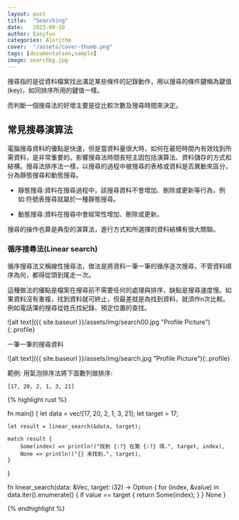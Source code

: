 ```yaml
---
layout: post
title:  "Searching"
date:   2023-09-10
author: Easyfun
categories: Alorithm
cover:  "/assets/cover-thumb.png"
tags: [documentation,sample]
image: searchbg.jpg
---
```


搜尋指的是從資料檔案找出滿足某些條件的記錄動作，用以搜尋的條件鍵稱為鍵值(key)，如同排序所用的鍵值一樣。

而判斷一個搜尋法的好壞主要是從比較次數及搜尋時間來決定。

## 常見搜尋演算法

電腦搜尋資料的優點是快速，但是當資料量很大時，如何在最短時間內有效找到所需資料，是非常重要的。影響搜尋法時間長短主因包括演算法、資料儲存的方式和結構。搜尋法排序法一樣，以搜尋的過程中被搜尋的表格或資料是否異動來區分，分為靜態搜尋和動態搜尋。

* 靜態搜尋:資料在搜尋過程中，該搜尋資料不會增加、刪除或更新等行為，例如:符號表搜尋就屬於一種靜態搜尋。

* 動態搜尋:資料在搜尋中會經常性增加、刪除或更新。

搜尋的操作也算是典型的演算法，進行方式和所選擇的資料結構有很大關聯。


### 循序搜尋法(Linear search)

循序搜尋法又稱線性搜尋法，做法是將資料一筆一筆的循序逐次搜尋，不管資料順序為何，都得從頭到尾走一次。

這種做法的優點是檔案在搜尋前不需要任何的處理與排序，缺點是搜尋速度慢。如果資料沒有重複，找到資料就可終止，但最差就是為找到資料，就須作n次比較。例如電話簿的搜尋從姓氏找紀錄、預定位置的查找。

![alt text]({{ site.baseurl }}/assets/img/search00.jpg "Profile Picture"){:.profile}

一筆一筆的搜尋資料

![alt text]({{ site.baseurl }}/assets/img/search.jpg "Profile Picture"){:.profile}


範例:
用氣泡排序法將下面數列做排序:

    [17, 20, 2, 1, 3, 21]

{% highlight rust %}

fn main() {
    let data = vec![17, 20, 2, 1, 3, 21];
    let target = 17;

    let result = linear_search(&data, target);

    match result {
        Some(index) => println!("找到 {:?} 在第 {:?} 項.", target, index),
        None => println!("{} 未找到.", target),
    }
}

fn linear_search(data: &Vec<i32>, target: i32) -> Option<usize> {
    for (index, &value) in data.iter().enumerate() {
        if value == target {
            return Some(index);
        }
    }
    None
}

{% endhighlight %}


